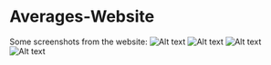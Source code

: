 # Averages-Website

Some screenshots from the website:
![Alt text](https://i.imgur.com/sOzb6Of.png)
![Alt text](https://i.imgur.com/UgTs83G.png)
![Alt text](https://i.imgur.com/YV5XQzN.png)
![Alt text](https://i.imgur.com/NGMi6wd.png)
